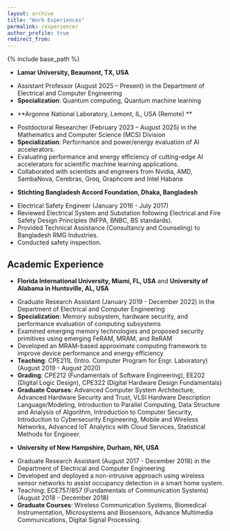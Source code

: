 ```yaml
---
layout: archive
title: "Work Experiences"
permalink: /experience/
author_profile: true
redirect_from:
---
```


{% include base_path %}


<!--### Postdoctoral Researcher (February 2023 – Present) 
**Mathematics and Computer Science (MCS) Division**  
*Argonne National Laboratory, IL, USA*  
📅 **February 2023 – Present**-->

- **Lamar University, Beaumont, TX, USA**  
* Assistant Professor (August 2025 – Present) in the Department of Electrical and Computer Engineering
* **Specialization**: Quantum computing, Quantum machine learning

- **Argonne National Laboratory, Lemont, IL, USA (Remote) **  
* Postdoctoral Researcher (February 2023 – August 2025) in the Mathematics and Computer Science (MCS) Division
* **Specialization**: Performance and power/energy evaluation of AI accelerators.
* Evaluating performance and energy efficiency of cutting-edge AI accelerators for scientific machine learning applications.
* Collaborated with scientists and engineers from Nvidia, AMD, SambaNova, Cerebras, Groq, Graphcore and Intel Habana

- **Stichting Bangladesh Accord Foundation, Dhaka, Bangladesh**  
* Electrical Safety Engineer (January 2016 - July 2017)
* Reviewed Electrical System and Substation following Electrical and Fire Safety Design Principles (NFPA, BNBC, BS standards).
* Provided Technical Assistance (Consultancy and Counseling) to Bangladesh RMG Industries.
* Conducted safety inspection.
  

## Academic Experience

- **Florida International University, Miami, FL, USA**  and  **University of Alabama in Huntsville, AL, USA**  
* Graduate Research Assistant (January 2019 - December 2022) in the Department of Electrical and Computer Engineering 
* **Specialization**: Memory subsystem, hardware security, and performance evaluation of computing subsystems
* Examined emerging memory technologies and proposed security primitives using emerging FeRAM, MRAM, and ReRAM
* Developed an MRAM-based approximate computing framework to improve device performance and energy efficiency
* **Teaching**: CPE211L (Intro. Computer Program for Engr. Laboratory) (August 2019 - August 2020)
* **Grading**: CPE212 (Fundamentals of Software Engineering), EE202 (Digital Logic Design), CPE322 (Digital Hardware Design Fundamentals)
* **Graduate Courses**: Advanced Computer System Architecture, Advanced Hardware Security and Trust, VLSI Hardware Description Language/Modeling, Introduction to Parallel Computing, Data Structure and Analysis of Algorithm, Introduction to Computer Security, Introduction to Cybersecurity Engineering, Mobile and Wireless Networks, Advanced loT Analytics with Cloud Services, Statistical Methods for Engineer.


- **University of New Hampshire, Durham, NH, USA**  
* Graduate Research Assistant (August 2017 - December 2018) in the Department of Electrical and Computer Engineering 
* Developed and deployed a non-intrusive approach using wireless sensor networks to assist occupancy detection in a smart home system.
* Teaching: ECE757/857 (Fundamentals of Communication Systems) (August 2018 - December 2018)
* **Graduate Courses**: Wireless Communication Systems, Biomedical Instrumentation, Microsystems and Biosensors, Advance Multimedia Communications, Digital Signal Processing.

 



<!--**Ph.D. in Electrical Engineering**  
*Iowa State University, Spring 2022*  
- **Major Professor:** T Raman 
- **Minor:** Mathematics-->




